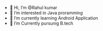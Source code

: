- 👋 Hi, I’m @Rahul kumar
- 👀 I’m interested in Java proramming
- 🌱 I’m currently learning  Android Application
- 💞️ I’m Currently pursunig B.tech


<!---
aaditeyraaz/aaditeyraaz is a ✨ special ✨ repository because its `README.md` (this file) appears on your GitHub profile.
You can click the Preview link to take a look at your changes.
--->
